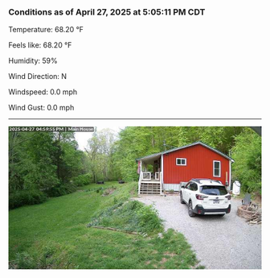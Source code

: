 ### Conditions as of April 27, 2025 at 5:05:11 PM CDT 

Temperature: 68.20 &deg;F

Feels like: 68.20 &deg;F

Humidity: 59%

Wind Direction: N

Windspeed: 0.0 mph

Wind Gust: 0.0 mph

---

<img src="./images/latest.jpeg"/>

